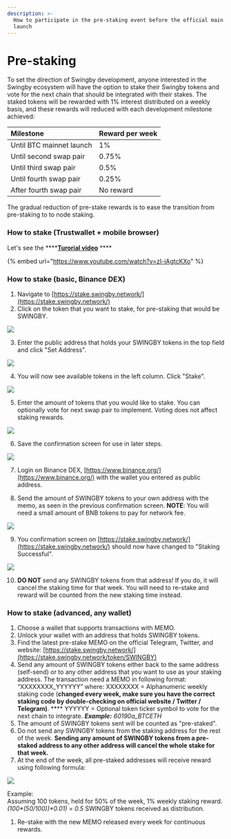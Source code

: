 ```yaml
---
description: >-
  How to participate in the pre-staking event before the official main network
  launch
---
```


# Pre-staking

To set the direction of Swingby development, anyone interested in the Swingby ecosystem will have the option to stake their Swingby tokens and vote for the next chain that should be integrated with their stakes. The staked tokens will be rewarded with 1% interest distributed on a weekly basis, and these rewards will reduced with each development milestone achieved:

| Milestone | Reward per week |
| :--- | :--- |
| Until BTC mainnet launch | 1% |
| Until second swap pair | 0.75% |
| Until third swap pair | 0.5% |
| Until fourth swap pair | 0.25% |
| After fourth swap pair | No reward |

The gradual reduction of pre-stake rewards is to ease the transition from pre-staking to to node staking.

### How to stake \(Trustwallet + mobile browser\)

Let's see the ****[**Turorial video**](https://www.youtube.com/watch?v=zI-iAgtcKXo) ****

{% embed url="https://www.youtube.com/watch?v=zI-iAgtcKXo" %}

### How to stake \(basic, Binance DEX\)

1. Navigate to [https://stake.swingby.network/](https://stake.swingby.network/)
2. Click on the token that you want to stake, for pre-staking that would be SWINGBY.

![](../../.gitbook/assets/32.png)

3. Enter the public address that holds your SWINGBY tokens in the top field and click "Set Address".

![](../../.gitbook/assets/image%20%286%29.png)

4. You will now see available tokens in the left column. Click "Stake".

![](../../.gitbook/assets/image%20%283%29.png)

5. Enter the amount of tokens that you would like to stake. You can optionally vote for next swap pair to implement. Voting does not affect staking rewards.

![](../../.gitbook/assets/34.png)

6. Save the confirmation screen for use in later steps.

![](../../.gitbook/assets/35.png)

7. Login on Binance DEX, [https://www.binance.org/](https://www.binance.org/) with the wallet you entered as public address.

8. Send the amount of SWINGBY tokens to your own address with the memo, as seen in the previous confirmation screen. **NOTE**: You will need a small amount of BNB tokens to pay for network fee.

![](../../.gitbook/assets/36.png)

9. You confirmation screen on [https://stake.swingby.network/](https://stake.swingby.network/) should now have changed to "Staking Successful".

![](../../.gitbook/assets/image%20%284%29.png)

10. **DO NOT** send any SWINGBY tokens from that address! If you do, it will cancel the staking time for that week. You will need to re-stake and reward will be counted from the new staking time instead.



### How to stake \(advanced, any wallet\)

1. Choose a wallet that supports transactions with MEMO.
2. Unlock your wallet with an address that holds SWINGBY tokens.
3. Find the latest pre-stake MEMO on the official Telegram, Twitter, and website: [https://stake.swingby.network/](https://stake.swingby.network/token/SWINGBY)
4. Send any amount of SWINGBY tokens either back to the same address \(self-send\) or to any other address that you want to use as your staking address. The transaction need a MEMO in following format: “XXXXXXXX\_YYYYYY” where: XXXXXXXX = Alphanumeric weekly staking code \(**changed every week, make sure you have the correct staking code by double-checking on official website / Twitter / Telegram\)**. **** YYYYYY = Optional token ticker symbol to vote for the next chain to integrate. _**Example:** 60190a\_BTCETH_
5. The amount of SWINGBY tokens sent will be counted as "pre-staked". 
6. Do not send any SWINGBY tokens from the staking address for the rest of the week. **Sending any amount of SWINGBY tokens from a pre-staked address to any other address will cancel the whole stake for that week.**
7. At the end of the week, all pre-staked addresses will receive reward using following formula:

![](../../.gitbook/assets/formula.png)

Example:  
Assuming 100 tokens, held for 50% of the week, 1% weekly staking reward.  
_\(100\*\(50/100\)\)\*0.01\) = 0.5_  SWINGBY tokens received as distribution.

1. Re-stake with the new MEMO released every week for continuous rewards.

